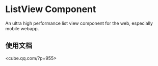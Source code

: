 ListView Component
===============
An ultra high performance list view component for the web, especially mobile webapp.

使用文档
----
<cube.qq.com/?p=955>